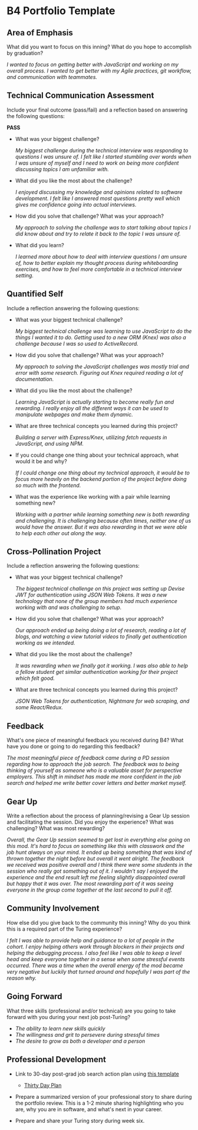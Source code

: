 # B4 Portfolio Template

## Area of Emphasis

What did you want to focus on this inning? What do you hope to accomplish by graduation?

_I wanted to focus on getting better with JavaScript and working on my overall process.  I wanted to get better with my Agile practices, git workflow, and communication with teammates._  


## Technical Communication Assessment

Include your final outcome (pass/fail) and a reflection based on answering the following questions:

__PASS__

* What was your biggest challenge?

	_My biggest challenge during the technical interview was responding to questions I was unsure of.  I felt like I started stumbling over words when I was unsure of myself and I need to work on being more confident discussing topics I am unfamiliar with._


* What did you like the most about the challenge?

	_I enjoyed discussing my knowledge and opinions related to software development.  I felt like I answered most questions pretty well which gives me confidence going into actual interviews._

* How did you solve that challenge? What was your approach?

	_My approach to solving the challenge was to start talking about topics I did know about and try to relate it back to the topic I was unsure of._

* What did you learn?

	_I learned more about how to deal with interview questions I am unsure of, how to better explain my thought process during whiteboarding exercises, and how to feel more comfortable in a technical  interview setting._


## Quantified Self

Include a reflection answering the following questions:

* What was your biggest technical challenge?

	_My biggest technical challenge was learning to use JavaScript to do the things I wanted it to do.  Getting used to a new ORM (Knex) was also a challenge because I was so used to ActiveRecord._

* How did you solve that challenge? What was your approach?

	_My approach to solving the JavaScript challenges was mostly trial and error with some research.  Figuring out Knex required reading a lot of documentation._

* What did you like the most about the challenge?

	_Learning JavaScript is actually starting to become really fun and rewarding.  I really enjoy all the different ways it can be used to manipulate webpages and make them dynamic._

* What are three technical concepts you learned during this project?

	_Building a server with Express/Knex, utilizing fetch requests in JavaScript, and using NPM._

* If you could change one thing about your technical approach, what would it be and why?

	_If I could change one thing about my technical approach, it would be to focus more heavily on the backend portion of the project before doing so much with the frontend._

* What was the experience like working with a pair while learning something new?

	_Working with a partner while learning something new is both rewarding and challenging.  It is challenging because often times, neither one of us would have the answer.  But it was also rewarding in that we were able to help each other out along the way._

## Cross-Pollination Project

Include a reflection answering the following questions:

* What was your biggest technical challenge?

	_The biggest technical challenge on this project was setting up Devise JWT for authentication using JSON Web Tokens.  It was a new technology that none of the group members had much experience working with and was challenging to setup._

* How did you solve that challenge? What was your approach?

	_Our approach ended up being doing a lot of research, reading a lot of blogs, and watching a view tutorial videos to finally get authentication working as we intended._

* What did you like the most about the challenge?

	_It was rewarding when we finally got it working.  I was also able to help a fellow student get similar authentication working for their project which felt good._

* What are three technical concepts you learned during this project?

	_JSON Web Tokens for authentication, Nightmare for web scraping, and some React/Redux._


## Feedback

What's one piece of meaningful feedback you received during B4? What have you done or going to do regarding this feedback?

_The most meaningful piece of feedback came during a PD session regarding how to approach the job search.  The feedback was to being thinking of yourself as someone who is a valuable asset for perspective employers.  This shift in mindset has made me more confident in the job search and helped me write better cover letters and better market myself._

## Gear Up

Write a reflection about the process of planning/revising a Gear Up session and facilitating the session. Did you enjoy the experience? What was challenging? What was most rewarding?

_Overall, the Gear Up session seemed to get lost in everything else going on this mod.  It's hard to focus on something like this with classwork and the job hunt always on your mind.  It ended up being something that was kind of thrown together the night before but overall it went alright.  The feedback we received was positive overall and I think there were some students in the session who really got something out of it.  I wouldn't say I enjoyed the experience and the end result left me feeling slightly disappointed overall but happy that it was over.  The most rewarding part of it was seeing everyone in the group come together at the last second to pull it off._

## Community Involvement

How else did you give back to the community this inning? Why do you think this is a required part of the Turing experience?

_I felt I was able to provide help and guidance to  a lot of people in the cohort.  I enjoy helping others work through blockers in their projects and helping the debugging process.  I also feel like I was able to keep a level head and keep everyone together in a sense when some stressful events occurred.  There was a time when the overall energy of the mod became very negative but luckily that turned around and hopefully I was part of the reason why._

## Going Forward

What three skills (professional and/or technical) are you going to take forward with you during your next job post-Turing?

* _The ability to learn new skills quickly_
* _The willingness and grit to persevere during stressful times_
* _The desire to grow as both a developer and a person_

## Professional Development

* Link to 30-day post-grad job search action plan using [this template](https://github.com/turingschool/career-development-curriculum/blob/master/module_four/post_grad_plan.md)

	* [Thirty Day Plan](https://gist.github.com/colinwarmstrong/4014e4180a3cbcb1a9fd4663f1f62da2)
* Prepare a summarized version of your professional story to share during the portfolio review. This is a 1-2 minute sharing highlighting who you are, why you are in software, and what's next in your career.
* Prepare and share your Turing story during week six.

